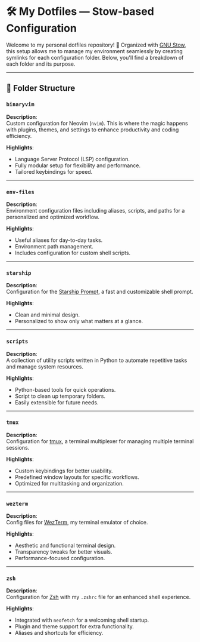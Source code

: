 # 🛠️ My Dotfiles — Stow-based Configuration

Welcome to my personal dotfiles repository! 🎨 Organized with [GNU Stow](https://www.gnu.org/software/stow/), this setup allows me to manage my environment seamlessly by creating symlinks for each configuration folder. Below, you'll find a breakdown of each folder and its purpose.

---

## 📂 Folder Structure

### `binaryvim`
**Description**:  
Custom configuration for Neovim (`nvim`). This is where the magic happens with plugins, themes, and settings to enhance productivity and coding efficiency.  

**Highlights**:  
- Language Server Protocol (LSP) configuration.  
- Fully modular setup for flexibility and performance.  
- Tailored keybindings for speed.

---

### `env-files`
**Description**:  
Environment configuration files including aliases, scripts, and paths for a personalized and optimized workflow.  

**Highlights**:  
- Useful aliases for day-to-day tasks.  
- Environment path management.  
- Includes configuration for custom shell scripts.

---

### `starship`
**Description**:  
Configuration for the [Starship Prompt](https://starship.rs/), a fast and customizable shell prompt.  

**Highlights**:  
- Clean and minimal design.  
- Personalized to show only what matters at a glance.

---

### `scripts`
**Description**:  
A collection of utility scripts written in Python to automate repetitive tasks and manage system resources.  

**Highlights**:  
- Python-based tools for quick operations.  
- Script to clean up temporary folders.  
- Easily extensible for future needs.

---

### `tmux`
**Description**:  
Configuration for [tmux](https://github.com/tmux/tmux/wiki), a terminal multiplexer for managing multiple terminal sessions.  

**Highlights**:  
- Custom keybindings for better usability.  
- Predefined window layouts for specific workflows.  
- Optimized for multitasking and organization.

---

### `wezterm`
**Description**:  
Config files for [WezTerm](https://wezfurlong.org/wezterm/), my terminal emulator of choice.  

**Highlights**:  
- Aesthetic and functional terminal design.  
- Transparency tweaks for better visuals.  
- Performance-focused configuration.

---

### `zsh`
**Description**:  
Configuration for [Zsh](https://www.zsh.org/) with my `.zshrc` file for an enhanced shell experience.  

**Highlights**:  
- Integrated with `neofetch` for a welcoming shell startup.  
- Plugin and theme support for extra functionality.  
- Aliases and shortcuts for efficiency.

